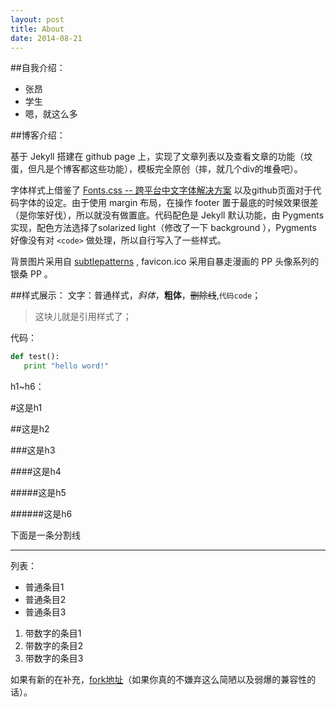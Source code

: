```yaml
---
layout: post
title: About
date: 2014-08-21
---
```

##自我介绍：
- 张昂
- 学生
- 嗯，就这么多

##博客介绍：

基于 Jekyll 搭建在 github page 上，实现了文章列表以及查看文章的功能（坟蛋，但凡是个博客都这些功能），模板完全原创（摔，就几个div的堆叠吧）。

字体样式上借鉴了 [Fonts.css -- 跨平台中文字体解决方案](http://zenozeng.github.io/fonts.css/) 以及github页面对于代码字体的设定。由于使用 margin 布局，在操作 footer 置于最底的时候效果很差（是你笨好伐），所以就没有做置底。代码配色是 Jekyll 默认功能，由 Pygments 实现，配色方法选择了solarized light（修改了一下 background ），Pygments 好像没有对 `<code>` 做处理，所以自行写入了一些样式。

背景图片采用自 [subtlepatterns](http://subtlepatterns.com/geometry-2/) , favicon.ico 采用自暴走漫画的 PP 头像系列的银桑 PP 。

##样式展示：
文字：普通样式，*斜体*，**粗体**，<s>删除线</s>,`代码code`；

>这块儿就是引用样式了；

代码：

```python
def test():
   print "hello word!"
```
h1~h6：

#这是h1

##这是h2

###这是h3

####这是h4

#####这是h5

######这是h6

下面是一条分割线
***
列表：

- 普通条目1
- 普通条目2
- 普通条目3

1. 带数字的条目1
2. 带数字的条目2
3. 带数字的条目3

如果有新的在补充，[fork地址](https://github.com/angZhang/angzhang.github.io)（如果你真的不嫌弃这么简陋以及弱爆的兼容性的话）。

